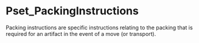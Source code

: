 # Pset_PackingInstructions

Packing instructions are specific instructions relating to the packing that is required for an artifact in the event of a move (or transport).
<!-- end of short definition -->

